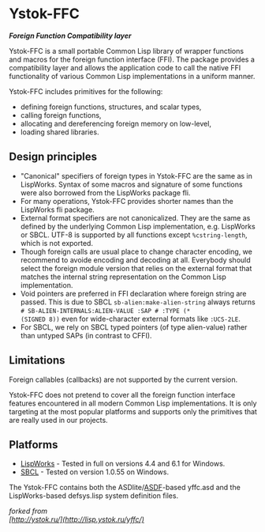 # Ystok-FFC

<b><i>Foreign Function Compatibility layer</i></b>


Ystok-FFC is a small portable Common Lisp library of wrapper functions and macros for the foreign function interface (FFI). The package provides a compatibility layer and allows the application code to call the native FFI functionality of various Common Lisp implementations in a uniform manner.

Ystok-FFC includes primitives for the following:
* defining foreign functions, structures, and scalar types,
* calling foreign functions,
* allocating and dereferencing foreign memory on low-level,
* loading shared libraries.

Design principles
-----------------

* "Canonical" specifiers of foreign types in Ystok-FFC are the same as in LispWorks. Syntax of some macros and signature of some functions were also borrowed from the LispWorks package fli.
* For many operations, Ystok-FFC provides shorter names than the LispWorks fli package.
* External format specifiers are not canonicalized. They are the same as defined by the underlying Common Lisp implementation, e.g. LispWorks or SBCL. UTF-8 is supported by all functions except <code>%cstring-length</code>, which is not exported.
* Though foreign calls are usual place to change character encoding, we recommend to avoide encoding and decoding at all. Everybody should select the foreign module version that relies on the external format that matches the internal string representation on the Common Lisp implementation.
* Void pointers are preferred in FFI declaration where foreign string are passed. This is due to  SBCL <code>sb-alien:make-alien-string</code> always returns <code># SB-ALIEN-INTERNALS:ALIEN-VALUE :SAP # :TYPE (* (SIGNED 8))</code> even for wide-character external formats like <code>:UCS-2LE</code>.
* For SBCL, we rely on SBCL typed pointers (of type alien-value) rather than untyped SAPs (in contrast to CFFI).


Limitations
-----------

Foreign callables (callbacks) are not supported by the current version.

Ystok-FFC does not pretend to cover all the foreign function interface features encountered in all modern Common Lisp implementations. It is only targeting at the most popular platforms and supports only the primitives that are really used in our projects.


Platforms
---------

* [LispWorks](http://www.lispworks.com/) - Tested in full on versions 4.4 and 6.1 for Windows.
* [SBCL](http://www.sbcl.org/) - Tested on version 1.0.55 on Windows.


The Ystok-FFC contains both the ASDlite/[ASDF](https://common-lisp.net/project/asdf/)-based yffc.asd and the LispWorks-based defsys.lisp system definition files.


<i>forked from</i><br>
<i>[http://ystok.ru/](http://lisp.ystok.ru/yffc/)</i>
